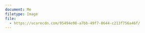 ```yaml
---
document: Me
filetype: Image
file:
  - https://ucarecdn.com/95494e98-a7bb-49f7-8644-c213f756a46f/
---
```

